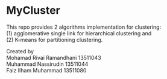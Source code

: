 MyCluster
=========

This repo provides 2 algorithms implementation for clustering:  
(1) agglomerative single link for hierarchical clustering and  
(2) K-means for partitioning clustering.

Created by  
Mohamad Rivai Ramandhani    13511043  
Muhammad Nassirudin         13511044  
Faiz Ilham Muhammad         13511080